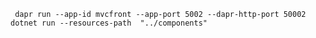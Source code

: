 ﻿```shell
 dapr run --app-id mvcfront --app-port 5002 --dapr-http-port 50002 dotnet run --resources-path  "../components"
